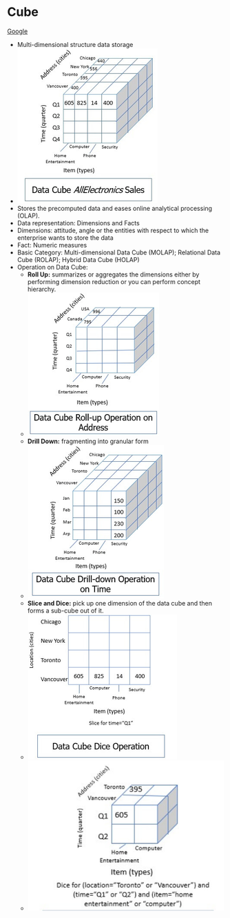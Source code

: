 # Cube
[Google](https://binaryterms.com/data-cube.html)
- Multi-dimensional structure data storage
- ![image](Cube.png)
- Stores the precomputed data and eases online analytical processing (OLAP).
- Data representation: Dimensions and Facts
- Dimensions: attitude, angle or the entities with respect to which the enterprise wants to store the data
- Fact: Numeric measures
- Basic Category: Multi-dimensional Data Cube (MOLAP); Relational Data Cube (ROLAP); Hybrid Data Cube (HOLAP)
- Operation on Data Cube:
    * **Roll Up:** summarizes or aggregates the dimensions either by performing dimension reduction or you can perform concept hierarchy.
    * ![image](RollUp.png)
    * **Drill Down:** fragmenting into granular form
    * ![image](drillDown.png)
    * **Slice and Dice:** pick up one dimension of the data cube and then forms a sub-cube out of it.
    * ![image](img.png)
    * ![image](Dice.png)